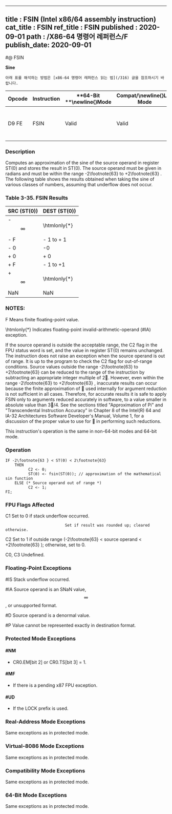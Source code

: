 ----------------------------
title : FSIN (Intel x86/64 assembly instruction)
cat_title : FSIN
ref_title : FSIN
published : 2020-09-01
path : /X86-64 명령어 레퍼런스/F
publish_date: 2020-09-01
----------------------------


#@ FSIN

**Sine**

```lec-info
아래 표를 해석하는 방법은 [x86-64 명령어 레퍼런스 읽는 법](/316) 글을 참조하시기 바랍니다.
```

|**Opcode**|**Instruction**|**64-Bit **\newline{}**Mode**|**Compat/**\newline{}**Leg Mode**|**Description**|
|----------|---------------|-----------------------------|---------------------------------|---------------|
|D9 FE|FSIN|Valid|Valid|Replace ST(0) with the approximate of its sine.|
### Description


Computes an approximation of the sine of the source operand in register ST(0) and stores the result in ST(0). The source operand must be given in radians and must be within the range -2\footnote{63}  to +2\footnote{63} . The following table shows the results obtained when taking the sine of various classes of numbers, assuming that underflow does not occur.

### Table 3-35.  FSIN Results


|**SRC (ST(0))**|**DEST (ST(0))**|
|---------------|----------------|
|- $$\infty$$|\htmlonly{*}|
|- F|- 1 to + 1|
|- 0|-0|
|+ 0|+ 0|
|+ F|- 1 to +1|
|+ $$\infty$$|\htmlonly{*}|
|NaN|NaN |
###  NOTES:


F Means finite floating-point value.

 \htmlonly{*} Indicates floating-point invalid-arithmetic-operand (#IA) exception.

If the source operand is outside the acceptable range, the C2 flag in the FPU status word is set, and the value in register ST(0) remains unchanged. The instruction does not raise an exception when the source operand is out of range. It is up to the program to check the C2 flag for out-of-range conditions. Source values outside the range -2\footnote{63}  to +2\footnote{63}  can be reduced to the range of the instruction by subtracting an appropriate integer multiple of 2. However, even within the range -2\footnote{63}  to +2\footnote{63} , inaccurate results can occur because the finite approximation of  used internally for argument reduction is not sufficient in all cases. Therefore, for accurate results it is safe to apply FSIN only to arguments reduced accurately in software, to a value smaller in absolute value than 3/4. See the sections titled "Approximation of Pi" and "Transcendental Instruction Accuracy" in Chapter 8 of the Intel(R) 64 and IA-32 Architectures Software Developer's Manual, Volume 1, for a discussion of the proper value to use for  in performing such reductions.

This instruction's operation is the same in non-64-bit modes and 64-bit mode.


### Operation

```info-verb
IF -2\footnote{63 } < ST(0) < 2\footnote{63}
    THEN
          C2 <- 0;
          ST(0) <- fsin(ST(0)); // approximation of the mathematical sin function
    ELSE (* Source operand out of range *)
          C2 <- 1;
FI;
```
### FPU Flags Affected


C1 Set to 0 if stack underflow occurred.

                              Set if result was rounded up; cleared otherwise.

C2 Set to 1 if outside range (-2\footnote{63}  < source operand < +2\footnote{63} ); otherwise, set to 0.

C0, C3  Undefined.

### Floating-Point Exceptions


#IS Stack underflow occurred.

#IA Source operand is an SNaN value, $$\infty$$, or unsupported format.

#D Source operand is a denormal value.

#P Value cannot be represented exactly in destination format.


### Protected Mode Exceptions

#### #NM
* CR0.EM[bit 2] or CR0.TS[bit 3] = 1.

#### #MF
* If there is a pending x87 FPU exception.

#### #UD
* If the LOCK prefix is used.

### Real-Address Mode Exceptions



Same exceptions as in protected mode.


### Virtual-8086 Mode Exceptions



Same exceptions as in protected mode.


### Compatibility Mode Exceptions



Same exceptions as in protected mode.


### 64-Bit Mode Exceptions



Same exceptions as in protected mode.

